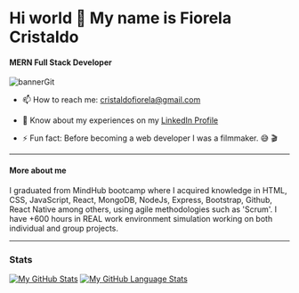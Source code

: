# Hi world 👋 My name is Fiorela Cristaldo
#### MERN Full Stack Developer
![bannerGit](https://imgur.com/C4Gok6E)



- 📫 How to reach me: cristaldofiorela@gmail.com

- 📄 Know about my experiences on my [LinkedIn Profile](https://www.linkedin.com/in/fiorela-cristaldo/ "LinkedIn Profile")

- ⚡ Fun fact: Before becoming a web developer I was a filmmaker. 😅 🎬


------------

#### More about me
 I graduated from MindHub bootcamp where I acquired knowledge in HTML, CSS, JavaScript, React, MongoDB, NodeJs, Express, Bootstrap, Github, React Native among others, using agile methodologies such as 'Scrum'. I have +600 hours in REAL work environment simulation working on both individual and group projects.

------------


### Stats

[![My GitHub Stats](https://github-readme-stats.vercel.app/api/?username=Cristaldo-Fiorela&count_private=true&theme=tokyonight&showicons=true&hide=prs,issues,contribs)]()
[![My GitHub Language Stats](https://github-readme-stats.vercel.app/api/top-langs/?username=Cristaldo-Fiorela&langs_count=8&theme=tokyonight)]()


 
<!--
**Cristaldo-Fiorela/Cristaldo-Fiorela** is a ✨ _special_ ✨ repository because its `README.md` (this file) appears on your GitHub profile.

Here are some ideas to get you started:

- 🔭 I’m currently working on ...
- 🌱 I’m currently learning ...
- 👯 I’m looking to collaborate on ...
- 🤔 I’m looking for help with ...
- 💬 Ask me about ...
- 📫 How to reach me: ...
- 😄 Pronouns: ...
- ⚡ Fun fact: ...
-->
